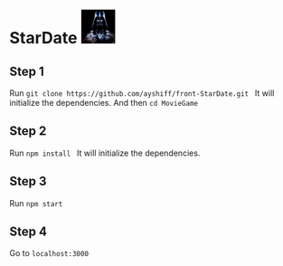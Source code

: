 # StarDate <img src="/src/icons/imageProfile.png" alt="logo" width="60px" height="60px">

## Step 1
Run ```git clone https://github.com/ayshiff/front-StarDate.git ```
It will initialize the dependencies.
And then ```cd MovieGame ```

## Step 2
Run ```npm install ```
It will initialize the dependencies.

## Step 3
Run ``` npm start ```

## Step 4
Go to ```localhost:3000```